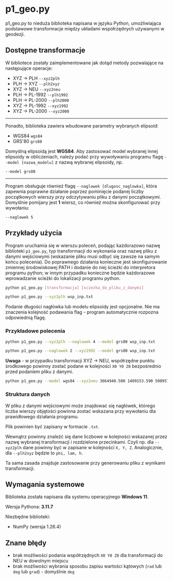 # p1_geo.py

p1_geo.py to nieduża biblioteka napisana w języku Python, umożliwiająca podstawowe transformacje między układami współrzędnych używanymi w geodezji.



## Dostępne transformacje

W bibliotece zostały zaimplementowane jak dotąd metody pozwalające na następujące operacje:
- XYZ -> PLH `--xyz2plh`
- PLH -> XYZ `--plh2xyz`
- XYZ -> NEU `--xyz2neu`
- PLH -> PL-1992 `--plh1992`
- PLH -> PL-2000 `--plh2000`
- XYZ -> PL-1992 `--xyz1992`
- XYZ -> PL-2000 `--xyz2000`
---
Ponadto, biblioteka zawiera wbudowane parametry wybranych elipsoid:
- WGS84     `wgs84`
- GRS'80    `grs80`

Domyślną elipsoidą jest **WGS84**. Aby zastosować model wybranej innej elipsoidy w obliczeniach, należy podać przy wywoływaniu programu flagę `--model [nazwa_modelu]` z nazwą wybranej elipsoidy, np.
```
--model grs80
```
---
Program obsługuje również flagę `--naglowek [dlugosc_naglowka]`, która zapewnia poprawne działanie poprzez pominięcie podanej liczby początkowych wierszy przy odczytywaniu pliku z danymi początkowymi. Domyślnie pomijany jest **1** wiersz, co również można skonfigurować przy wywołaniu:
```
--naglowek 5
```

## Przykłady użycia
Program uruchamia się w wierszu poleceń, podając każdorazowo nazwę biblioteki `p1_geo.py`, typ transformacji do wykonania oraz nazwę pliku z danymi wejściowymi (wskazanie pliku musi odbyć się zawsze na samym końcu polecenia).
Do poprawnego działania konieczne jest skonfigurowanie zmiennej środowiskowej PATH i dodanie do niej ścieżki do interpretora programu python; w innym przypadku konieczne będzie każdorazowe wprowadzanie scieżki do lokalizacji programu python.
```bash
python p1_geo.py [transformacja] [sciezka_do_pliku_z_danymi]
```
```bash
python p1_geo.py --xyz2plh wsp_inp.txt
```
Podanie długości nagłówka lub modelu elipsoidy jest opcjonalne. Nie ma znaczenia kolejność podawania flag - program automatycznie rozpozna odpowiednią flagę.

### Przykładowe polecenia
```bash
python p1_geo.py --xyz2plh --naglowek 4 --model grs80 wsp_inp.txt
```

```bash
python p1_geo.py --naglowek 2 --xyz1992 --model grs80 wsp_inp.txt
```
**Uwaga** - w przypadku transformacji XYZ -> NEU, współrzędne punktu środkowego powinny zostać podane w kolejności `X0 Y0 Z0` bezpośrednio przed podaniem pliku z danymi.
```bash
python p1_geo.py --model wgs84 --xyz2neu 3664940.500 1409153.590 5009571.170 wsp_inp.txt
```
### Struktura danych
W pliku z danymi wejściowymi może znajdować się nagłówek, którego liczba wierszy objętości powinna zostać wskazana przy wywołaniu dla prawidłowego działania programu.

Plik powinien być zapisany w formacie `.txt`.

Wewnątrz powinny znaleźć się dane liczbowe w kolejności wskazanej przez nazwę wybranej transformacji i rozdzielone przecinkami. Czyli np. dla `--xyz2plh` dane powinny być w zapisane w kolejności `X, Y, Z`. Analogicznie, dla `--plh2xyz` będzie to `phi, lam, h`.

Ta sama zasada znajduje zastosowanie przy generowaniu pliku z wynikami transformacji.


## Wymagania systemowe
Biblioteka została napisana dla systemu operacyjnego **Windows 11**.

Wersja Pythona: **3.11.7**

Niezbędne biblioteki:
- NumPy (wersja 1.26.4)

## Znane błędy
- brak możliwości podania współrzędnych `X0 Y0 Z0` dla transformacji do NEU w dowolnym miejscu 
- brak możliwości wybrania sposobu zapisu wartości kątowych (`rad` lub `deg` lub `grad`) - domyślnie `deg`
